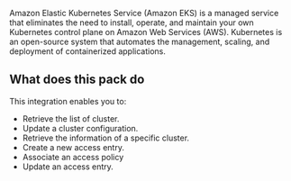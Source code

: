 Amazon Elastic Kubernetes Service (Amazon EKS) is a managed service that eliminates the need to install, operate, and maintain your own Kubernetes control plane on Amazon Web Services (AWS). Kubernetes is an open-source system that automates the management, scaling, and deployment of containerized applications.

## What does this pack do

This integration enables you to:

- Retrieve the list of cluster.
- Update a cluster configuration.
- Retrieve the information of a specific cluster.
- Create a new access entry.
- Associate an access policy
- Update an access entry.